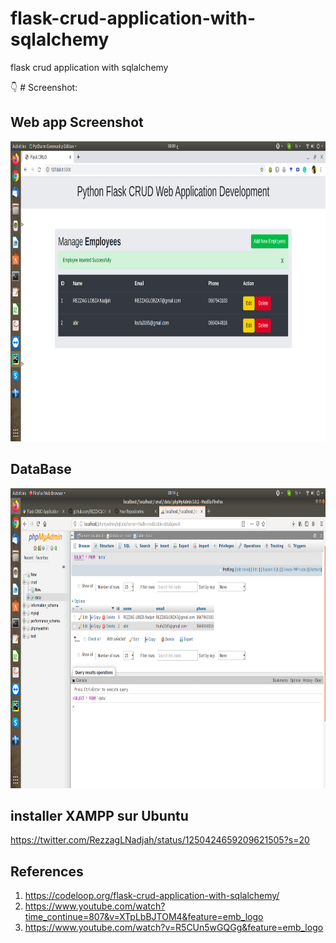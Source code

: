 # flask-crud-application-with-sqlalchemy
flask crud application with sqlalchemy

:point_down: # Screenshot:
## Web app Screenshot

  <img src="https://github.com/REZZAGLOBZANadjah/flask-crud-application-with-sqlalchemy/blob/master/img/Screenshot%20from%202020-04-16%2000-09-23.png" height="480px" alt="">
</p>

## DataBase
  <img src="https://github.com/REZZAGLOBZANadjah/flask-crud-application-with-sqlalchemy/blob/master/img/Screenshot%20from%202020-04-16%2000-14-29.png" height="480px" alt="">
</p>

## installer XAMPP sur Ubuntu 

https://twitter.com/RezzagLNadjah/status/1250424659209621505?s=20

## References 
1. https://codeloop.org/flask-crud-application-with-sqlalchemy/
2. https://www.youtube.com/watch?time_continue=807&v=XTpLbBJTOM4&feature=emb_logo
3. https://www.youtube.com/watch?v=R5CUn5wGQGg&feature=emb_logo
